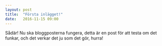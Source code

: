 ```yaml
---
layout: post
title:  "Första inlägget!"
date:   2016-11-15 09:00
---
```


Sådär! Nu ska bloggposterna fungera, detta är en post för att testa om det funkar, och det verkar det ju som det gör, hurra!
